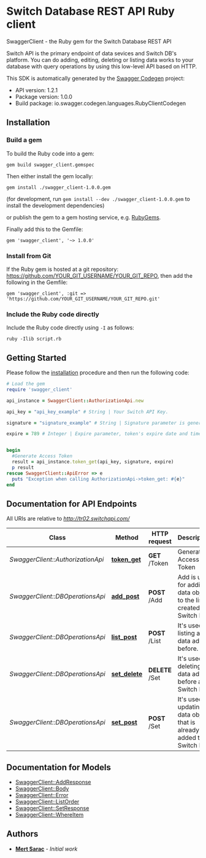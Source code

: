 # Switch Database REST API Ruby client

SwaggerClient - the Ruby gem for the Switch Database REST API

Switch API is the primary endpoint of data sevices and Switch DB's platform. You can do adding, editing, deleting or listing data works to your database with query operations by using this low-level API based on HTTP.

This SDK is automatically generated by the [Swagger Codegen](https://github.com/swagger-api/swagger-codegen) project:

- API version: 1.2.1
- Package version: 1.0.0
- Build package: io.swagger.codegen.languages.RubyClientCodegen

## Installation

### Build a gem

To build the Ruby code into a gem:

```shell
gem build swagger_client.gemspec
```

Then either install the gem locally:

```shell
gem install ./swagger_client-1.0.0.gem
```
(for development, run `gem install --dev ./swagger_client-1.0.0.gem` to install the development dependencies)

or publish the gem to a gem hosting service, e.g. [RubyGems](https://rubygems.org/).

Finally add this to the Gemfile:

    gem 'swagger_client', '~> 1.0.0'

### Install from Git

If the Ruby gem is hosted at a git repository: https://github.com/YOUR_GIT_USERNAME/YOUR_GIT_REPO, then add the following in the Gemfile:

    gem 'swagger_client', :git => 'https://github.com/YOUR_GIT_USERNAME/YOUR_GIT_REPO.git'

### Include the Ruby code directly

Include the Ruby code directly using `-I` as follows:

```shell
ruby -Ilib script.rb
```

## Getting Started

Please follow the [installation](#installation) procedure and then run the following code:
```ruby
# Load the gem
require 'swagger_client'

api_instance = SwaggerClient::AuthorizationApi.new

api_key = "api_key_example" # String | Your Switch API Key.

signature = "signature_example" # String | Signature parameter is generated as md5(APISecret + ExpireTimestamp) format.

expire = 789 # Integer | Expire parameter, token's expire date and time information must be proper to ISO 8601 standarts and Unix Time format with msec information.


begin
  #Generate Access Token
  result = api_instance.token_get(api_key, signature, expire)
  p result
rescue SwaggerClient::ApiError => e
  puts "Exception when calling AuthorizationApi->token_get: #{e}"
end

```

## Documentation for API Endpoints

All URIs are relative to *http://tr02.switchapi.com/*

Class | Method | HTTP request | Description
------------ | ------------- | ------------- | -------------
*SwaggerClient::AuthorizationApi* | [**token_get**](docs/AuthorizationApi.md#token_get) | **GET** /Token | Generate Access Token
*SwaggerClient::DBOperationsApi* | [**add_post**](docs/DBOperationsApi.md#add_post) | **POST** /Add | Add is used for adding a data object to the list created at Switch DB.
*SwaggerClient::DBOperationsApi* | [**list_post**](docs/DBOperationsApi.md#list_post) | **POST** /List | It's used for listing a data added before.
*SwaggerClient::DBOperationsApi* | [**set_delete**](docs/DBOperationsApi.md#set_delete) | **DELETE** /Set | It's used for deleting a data added before at Switch DB.
*SwaggerClient::DBOperationsApi* | [**set_post**](docs/DBOperationsApi.md#set_post) | **POST** /Set | It's used for updating a data object that is already added to Switch DB.


## Documentation for Models

 - [SwaggerClient::AddResponse](docs/AddResponse.md)
 - [SwaggerClient::Body](docs/Body.md)
 - [SwaggerClient::Error](docs/Error.md)
 - [SwaggerClient::ListOrder](docs/ListOrder.md)
 - [SwaggerClient::SetResponse](docs/SetResponse.md)
 - [SwaggerClient::WhereItem](docs/WhereItem.md)


## Authors

* **[Mert Sarac](https://github.com/saracmert)** - *Initial work*